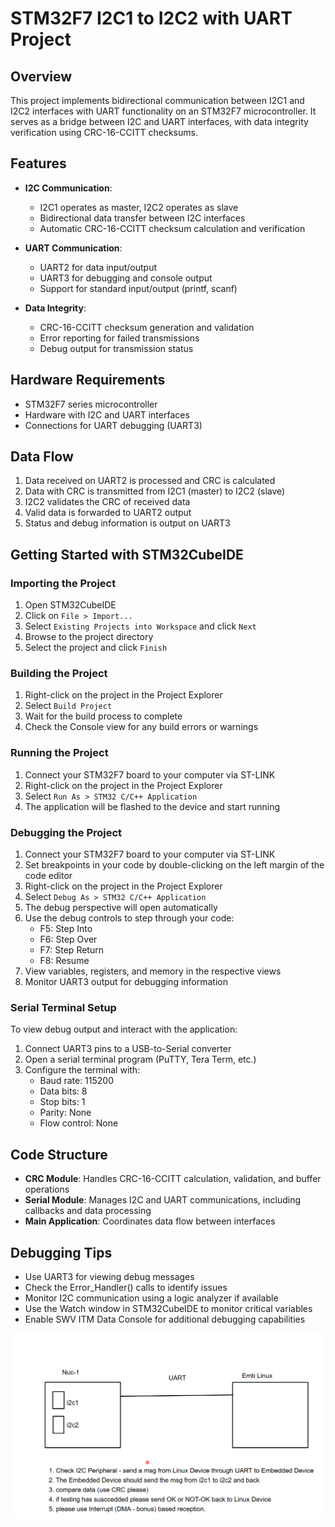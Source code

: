 # STM32F7 I2C1 to I2C2 with UART Project

## Overview

This project implements bidirectional communication between I2C1 and I2C2 interfaces with UART functionality on an STM32F7 microcontroller. It serves as a bridge between I2C and UART interfaces, with data integrity verification using CRC-16-CCITT checksums.

## Features

- **I2C Communication**:
  - I2C1 operates as master, I2C2 operates as slave
  - Bidirectional data transfer between I2C interfaces
  - Automatic CRC-16-CCITT checksum calculation and verification

- **UART Communication**:
  - UART2 for data input/output
  - UART3 for debugging and console output
  - Support for standard input/output (printf, scanf)

- **Data Integrity**:
  - CRC-16-CCITT checksum generation and validation
  - Error reporting for failed transmissions
  - Debug output for transmission status

## Hardware Requirements

- STM32F7 series microcontroller
- Hardware with I2C and UART interfaces
- Connections for UART debugging (UART3)

## Data Flow

1. Data received on UART2 is processed and CRC is calculated
2. Data with CRC is transmitted from I2C1 (master) to I2C2 (slave)
3. I2C2 validates the CRC of received data
4. Valid data is forwarded to UART2 output
5. Status and debug information is output on UART3

## Getting Started with STM32CubeIDE

### Importing the Project

1. Open STM32CubeIDE
2. Click on `File > Import...`
3. Select `Existing Projects into Workspace` and click `Next`
4. Browse to the project directory
5. Select the project and click `Finish`

### Building the Project

1. Right-click on the project in the Project Explorer
2. Select `Build Project`
3. Wait for the build process to complete
4. Check the Console view for any build errors or warnings

### Running the Project

1. Connect your STM32F7 board to your computer via ST-LINK
2. Right-click on the project in the Project Explorer
3. Select `Run As > STM32 C/C++ Application`
4. The application will be flashed to the device and start running

### Debugging the Project

1. Connect your STM32F7 board to your computer via ST-LINK
2. Set breakpoints in your code by double-clicking on the left margin of the code editor
3. Right-click on the project in the Project Explorer
4. Select `Debug As > STM32 C/C++ Application`
5. The debug perspective will open automatically
6. Use the debug controls to step through your code:
   - F5: Step Into
   - F6: Step Over
   - F7: Step Return
   - F8: Resume
7. View variables, registers, and memory in the respective views
8. Monitor UART3 output for debugging information

### Serial Terminal Setup

To view debug output and interact with the application:

1. Connect UART3 pins to a USB-to-Serial converter
2. Open a serial terminal program (PuTTY, Tera Term, etc.)
3. Configure the terminal with:
   - Baud rate: 115200
   - Data bits: 8
   - Stop bits: 1
   - Parity: None
   - Flow control: None

## Code Structure

- **CRC Module**: Handles CRC-16-CCITT calculation, validation, and buffer operations
- **Serial Module**: Manages I2C and UART communications, including callbacks and data processing
- **Main Application**: Coordinates data flow between interfaces

## Debugging Tips

- Use UART3 for viewing debug messages
- Check the Error_Handler() calls to identify issues
- Monitor I2C communication using a logic analyzer if available
- Use the Watch window in STM32CubeIDE to monitor critical variables
- Enable SWV ITM Data Console for additional debugging capabilities

![Project Architecture](<Screenshot 2025-04-06 205224.png>)

